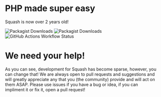 # PHP made super easy

Squash is now over 2 years old!


![Packagist Downloads](https://img.shields.io/packagist/dt/squash-php/squash) ![Packagist Downloads](https://img.shields.io/packagist/v/squash-php/squash) ![GitHub Actions Workflow Status](https://img.shields.io/github/actions/workflow/status/squash-php/squash/php.yml)

# We need your help!
As you can see, development for Squash has become sparse, however, you can change that! We are always open to pull requests and suggestions and will greatly appreciate any that you (the community) provide and will act on them ASAP. Please use issues if you have a bug or idea, if you can impliment it or fix it, open a pull request!
